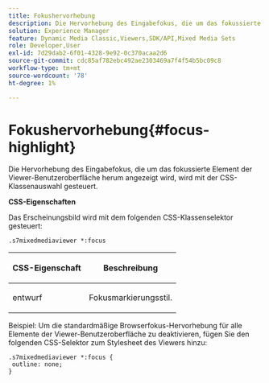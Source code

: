 ```yaml
---
title: Fokushervorhebung
description: Die Hervorhebung des Eingabefokus, die um das fokussierte Element der Viewer-Benutzeroberfläche herum angezeigt wird, wird mit der CSS-Klassenauswahl gesteuert.
solution: Experience Manager
feature: Dynamic Media Classic,Viewers,SDK/API,Mixed Media Sets
role: Developer,User
exl-id: 7d29dab2-6f01-4328-9e92-0c370acaa2d6
source-git-commit: cdc85af782ebc492ae2303469a7f4f54b5bc09c8
workflow-type: tm+mt
source-wordcount: '78'
ht-degree: 1%

---
```


# Fokushervorhebung{#focus-highlight}

Die Hervorhebung des Eingabefokus, die um das fokussierte Element der Viewer-Benutzeroberfläche herum angezeigt wird, wird mit der CSS-Klassenauswahl gesteuert.

<!--<a id="section_061E550C1C1D4DB2BD663A898895B38C"></a>-->

**CSS-Eigenschaften**

Das Erscheinungsbild wird mit dem folgenden CSS-Klassenselektor gesteuert:

```
.s7mixedmediaviewer *:focus
```

<table id="table_94EE3F5BBE4547C0B4943471CEE7EDE4"> 
 <thead> 
  <tr> 
   <th colname="col1" class="entry"> <p> CSS-Eigenschaft </p> </th> 
   <th colname="col2" class="entry"> <p>Beschreibung </p> </th> 
  </tr> 
 </thead>
 <tbody> 
  <tr> 
   <td colname="col1"> <p> <span class="codeph"> entwurf </span> </p> </td> 
   <td colname="col2"> <p>Fokusmarkierungsstil. </p> </td> 
  </tr> 
 </tbody> 
</table>

Beispiel: Um die standardmäßige Browserfokus-Hervorhebung für alle Elemente der Viewer-Benutzeroberfläche zu deaktivieren, fügen Sie den folgenden CSS-Selektor zum Stylesheet des Viewers hinzu:

```
.s7mixedmediaviewer *:focus { 
 outline: none; 
}
```
